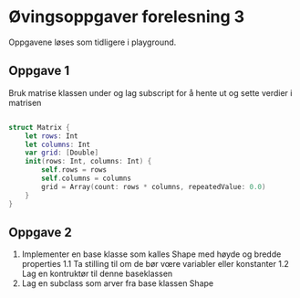 # Øvingsoppgaver forelesning 3

Oppgavene løses som tidligere i playground.

## Oppgave 1

Bruk matrise klassen under og lag subscript for å hente ut og sette verdier i matrisen

```swift

struct Matrix {
    let rows: Int
    let columns: Int
    var grid: [Double]
    init(rows: Int, columns: Int) {
        self.rows = rows
        self.columns = columns
        grid = Array(count: rows * columns, repeatedValue: 0.0)
    }
}

```

## Oppgave 2

1. Implementer en base klasse som kalles Shape med høyde og bredde properties
1.1 Ta stilling til om de bør vœre variabler eller konstanter
1.2 Lag en kontruktør til denne baseklassen
2. Lag en subclass som arver fra base klassen Shape
